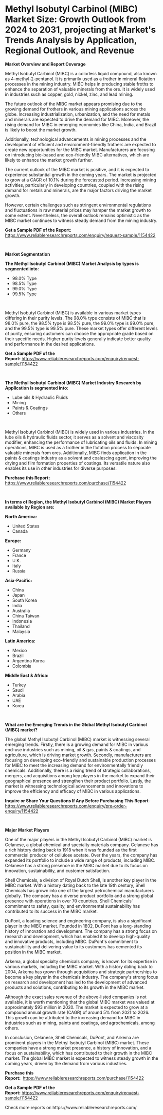 <p><h1>Methyl Isobutyl Carbinol (MIBC) Market Size: Growth Outlook from 2024 to 2031, projecting at Market's Trends Analysis by Application, Regional Outlook, and Revenue</h1></p><p><strong>Market Overview and Report Coverage</strong></p>
<p><p>Methyl Isobutyl Carbinol (MIBC) is a colorless liquid compound, also known as 4-methyl-2-pentanol. It is primarily used as a frother in mineral flotation processes in the mining industry. MIBC helps in producing stable froths to enhance the separation of valuable minerals from the ore. It is widely used in industries such as copper, gold, nickel, zinc, and lead mining.</p><p>The future outlook of the MIBC market appears promising due to the growing demand for frothers in various mining applications across the globe. Increasing industrialization, urbanization, and the need for metals and minerals are expected to drive the demand for MIBC. Moreover, the rising demand for MIBC in emerging economies like China, India, and Brazil is likely to boost the market growth.</p><p>Additionally, technological advancements in mining processes and the development of efficient and environment-friendly frothers are expected to create new opportunities for the MIBC market. Manufacturers are focusing on introducing bio-based and eco-friendly MIBC alternatives, which are likely to enhance the market growth further.</p><p>The current outlook of the MIBC market is positive, and it is expected to experience substantial growth in the coming years. The market is projected to grow at a CAGR of 10.1% during the forecasted period. Increasing mining activities, particularly in developing countries, coupled with the rising demand for metals and minerals, are the major factors driving the market growth.</p><p>However, certain challenges such as stringent environmental regulations and fluctuations in raw material prices may hamper the market growth to some extent. Nevertheless, the overall outlook remains optimistic as the MIBC market continues to witness steady demand from the mining industry.</p></p>
<p><strong>Get a Sample PDF of the Report:</strong> <a href="https://www.reliableresearchreports.com/enquiry/request-sample/1154422">https://www.reliableresearchreports.com/enquiry/request-sample/1154422</a></p>
<p>&nbsp;</p>
<p><strong>Market Segmentation</strong></p>
<p><strong>The Methyl Isobutyl Carbinol (MIBC) Market Analysis by types is segmented into:</strong></p>
<p><ul><li>98.0% Type</li><li>98.5% Type</li><li>99.0% Type</li><li>99.5% Type</li></ul></p>
<p>&nbsp;</p>
<p><p>Methyl Isobutyl Carbinol (MIBC) is available in various market types differing in their purity levels. The 98.0% type consists of MIBC that is 98.0% pure, the 98.5% type is 98.5% pure, the 99.0% type is 99.0% pure, and the 99.5% type is 99.5% pure. These market types offer different levels of purity, ensuring customers can choose the appropriate grade based on their specific needs. Higher purity levels generally indicate better quality and performance in the desired applications.</p></p>
<p><strong>Get a Sample PDF of the Report:</strong>&nbsp;<a href="https://www.reliableresearchreports.com/enquiry/request-sample/1154422">https://www.reliableresearchreports.com/enquiry/request-sample/1154422</a></p>
<p>&nbsp;</p>
<p><strong>The Methyl Isobutyl Carbinol (MIBC) Market Industry Research by Application is segmented into:</strong></p>
<p><ul><li>Lube oils & Hydraulic Fluids</li><li>Mining</li><li>Paints & Coatings</li><li>Others</li></ul></p>
<p>&nbsp;</p>
<p><p>Methyl Isobutyl Carbinol (MIBC) is widely used in various industries. In the lube oils & hydraulic fluids sector, it serves as a solvent and viscosity modifier, enhancing the performance of lubricating oils and fluids. In mining operations, MIBC is used as a frother in the flotation process to separate valuable minerals from ores. Additionally, MIBC finds application in the paints & coatings industry as a solvent and coalescing agent, improving the drying and film formation properties of coatings. Its versatile nature also enables its use in other industries for diverse purposes.</p></p>
<p><strong>Purchase this Report:</strong>&nbsp; <a href="https://www.reliableresearchreports.com/purchase/1154422">https://www.reliableresearchreports.com/purchase/1154422</a></p>
<p>&nbsp;</p>
<p><strong>In terms of Region, the Methyl Isobutyl Carbinol (MIBC) Market Players available by Region are:</strong></p>
<p>
    <p> <strong> North America: </strong>
        <ul>
            <li>United States</li>
            <li>Canada</li>
        </ul>
        </p> 
    <p> <strong> Europe: </strong>
        <ul>
            <li>Germany</li>
            <li>France</li>
            <li>U.K.</li>
            <li>Italy</li>
            <li>Russia</li>
        </ul>
        </p> 
    <p> <strong> Asia-Pacific: </strong>
        <ul>
            <li>China</li>
            <li>Japan</li>
            <li>South Korea</li>
            <li>India</li>
            <li>Australia</li>
            <li>China Taiwan</li>
            <li>Indonesia</li>
            <li>Thailand</li>
            <li>Malaysia</li>
        </ul>
        </p> 
    <p> <strong> Latin America: </strong>
        <ul>
            <li>Mexico</li>
            <li>Brazil</li>
            <li>Argentina Korea</li>
            <li>Colombia</li>
        </ul>
        </p> 
    <p> <strong> Middle East & Africa: </strong>
        <ul>
            <li>Turkey</li>
            <li>Saudi</li>
            <li>Arabia</li>
            <li>UAE</li>
            <li>Korea</li>
        </ul>
    </p>
    </p>
<p>&nbsp;</p>
<p><strong>What are the Emerging Trends in the Global Methyl Isobutyl Carbinol (MIBC) market?</strong></p>
<p><p>The global Methyl Isobutyl Carbinol (MIBC) market is witnessing several emerging trends. Firstly, there is a growing demand for MIBC in various end-use industries such as mining, oil & gas, paints & coatings, and agriculture, which is driving market growth. Secondly, manufacturers are focusing on developing eco-friendly and sustainable production processes for MIBC to meet the increasing demand for environmentally friendly chemicals. Additionally, there is a rising trend of strategic collaborations, mergers, and acquisitions among key players in the market to expand their geographical presence and strengthen their product portfolio. Lastly, the market is witnessing technological advancements and innovations to improve the efficiency and efficacy of MIBC in various applications.</p></p>
<p><strong>Inquire or Share Your Questions If Any Before Purchasing This Report</strong>- <a href="https://www.reliableresearchreports.com/enquiry/pre-order-enquiry/1154422">https://www.reliableresearchreports.com/enquiry/pre-order-enquiry/1154422</a></p>
<p>&nbsp;</p>
<p><strong>Major Market Players</strong></p>
<p><p>One of the major players in the Methyl Isobutyl Carbinol (MIBC) market is Celanese, a global chemical and specialty materials company. Celanese has a rich history dating back to 1918 when it was founded as the first commercial producer of cellulose acetate. Over the years, the company has expanded its portfolio to include a wide range of products, including MIBC. Celanese has a strong presence in the MIBC market due to its focus on innovation, sustainability, and customer satisfaction.</p><p>Shell Chemicals, a division of Royal Dutch Shell, is another key player in the MIBC market. With a history dating back to the late 19th century, Shell Chemicals has grown into one of the largest petrochemical manufacturers globally. The company has a diverse product portfolio and a strong global presence with operations in over 70 countries. Shell Chemicals' commitment to safety, quality, and environmental sustainability has contributed to its success in the MIBC market.</p><p>DuPont, a leading science and engineering company, is also a significant player in the MIBC market. Founded in 1802, DuPont has a long-standing history of innovation and development. The company has a strong focus on research and development, which has enabled it to develop high-quality and innovative products, including MIBC. DuPont's commitment to sustainability and delivering value to its customers has cemented its position in the MIBC market.</p><p>Arkema, a global specialty chemicals company, is known for its expertise in various markets, including the MIBC market. With a history dating back to 2004, Arkema has grown through acquisitions and strategic partnerships to become a key player in the chemicals industry. The company's strong focus on research and development has led to the development of advanced products and solutions, contributing to its growth in the MIBC market.</p><p>Although the exact sales revenue of the above-listed companies is not available, it is worth mentioning that the global MIBC market was valued at approximately $93 million in 2020. The market is expected to grow at a compound annual growth rate (CAGR) of around 5% from 2021 to 2026. This growth can be attributed to the increasing demand for MIBC in industries such as mining, paints and coatings, and agrochemicals, among others.</p><p>In conclusion, Celanese, Shell Chemicals, DuPont, and Arkema are prominent players in the Methyl Isobutyl Carbinol (MIBC) market. These companies have a strong market presence, a history of innovation, and a focus on sustainability, which has contributed to their growth in the MIBC market. The global MIBC market is expected to witness steady growth in the coming years, driven by the demand from various industries.</p></p>
<p><strong>Purchase this Report:</strong>&nbsp;&nbsp;<a href="https://www.reliableresearchreports.com/purchase/1154422">https://www.reliableresearchreports.com/purchase/1154422</a></p>
<p></p>
<p><strong>Get a Sample PDF of the Report:</strong>&nbsp;<a href="https://www.reliableresearchreports.com/enquiry/request-sample/1154422">https://www.reliableresearchreports.com/enquiry/request-sample/1154422</a></p>
<p>Check more reports on https://www.reliableresearchreports.com/</p>
